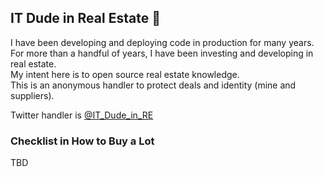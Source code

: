 ## IT Dude in Real Estate 👋

I have been developing and deploying code in production for many years.  
For more than a handful of years, I have been investing and developing in real estate.  
My intent here is to open source real estate knowledge.  
This is an anonymous handler to protect deals and identity (mine and suppliers).  

Twitter handler is [@IT_Dude_in_RE](https://twitter.com/IT_Dude_in_RE)  

### Checklist in How to Buy a Lot

TBD
